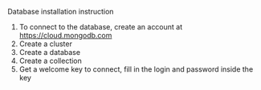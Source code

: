 Database installation instruction

1. To connect to the database, create an account at https://cloud.mongodb.com
2. Create a cluster
3. Create a database
4. Create a collection
5. Get a welcome key to connect, fill in the login and password inside the key
